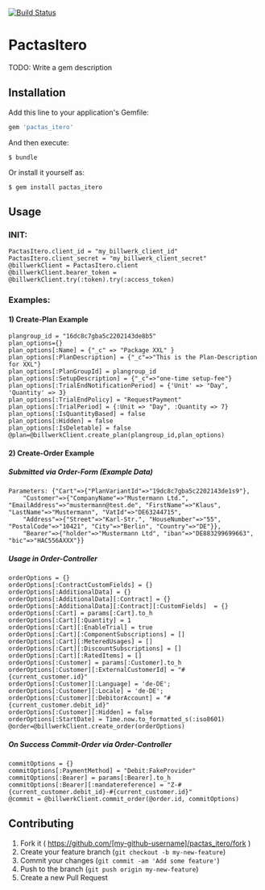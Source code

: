 [![Build Status](https://travis-ci.org/shipcloud/pactas_itero.svg)](https://travis-ci.org/shipcloud/pactas_itero)

# PactasItero

TODO: Write a gem description

## Installation

Add this line to your application's Gemfile:

```ruby
gem 'pactas_itero'
```

And then execute:

    $ bundle

Or install it yourself as:

    $ gem install pactas_itero

## Usage

### INIT:
```
PactasItero.client_id = "my_billwerk_client_id"
PactasItero.client_secret = "my_billwerk_client_secret"
@billwerkClient = PactasItero.client
@billwerkClient.bearer_token = @billwerkClient.try(:token).try(:access_token)
```

### Examples:

#### 1) Create-Plan Example

```
plangroup_id = "16dc8c7gba5c2202143de8b5"
plan_options={}
plan_options[:Name] = {"_c" => "Package XXL" }
plan_options[:PlanDescription] = {"_c"=>"This is the Plan-Description for XXL"}
plan_options[:PlanGroupId] = plangroup_id
plan_options[:SetupDescription] = {"_c"=>"one-time setup-fee"}
plan_options[:TrialEndNotificationPeriod] = {'Unit' => "Day", 'Quantity' => 3}
plan_options[:TrialEndPolicy] = "RequestPayment"
plan_options[:TrialPeriod] = {:Unit => "Day", :Quantity => 7}  
plan_options[:IsQuantityBased] = false
plan_options[:Hidden] = false
plan_options[:IsDeletable] = false
@plan=@billwerkClient.create_plan(plangroup_id,plan_options)
```

#### 2) Create-Order Example   

##### Submitted via Order-Form (Example Data)

```
Parameters: {"Cart"=>{"PlanVariantId"=>"19dc8c7gba5c2202143de1s9"}, 
	"Customer"=>{"CompanyName"=>"Mustermann Ltd.", "EmailAddress"=>"mustermann@test.de", "FirstName"=>"Klaus", "LastName"=>"Mustermann", "VatId"=>"DE63244715",
	"Address"=>{"Street"=>"Karl-Str.", "HouseNumber"=>"55", "PostalCode"=>"10421", "City"=>"Berlin", "Country"=>"DE"}}, 
	"Bearer"=>{"holder"=>"Mustermann Ltd", "iban"=>"DE883299699663", "bic"=>"HAC556AXXX"}}
```

##### Usage in Order-Controller 

```
orderOptions = {}
orderOptions[:ContractCustomFields] = {}
orderOptions[:AdditionalData] = {}
orderOptions[:AdditionalData][:Contract] = {}
orderOptions[:AdditionalData][:Contract][:CustomFields]  = {}
orderOptions[:Cart] = params[:Cart].to_h
orderOptions[:Cart][:Quantity] = 1
orderOptions[:Cart][:EnableTrial] = true
orderOptions[:Cart][:ComponentSubscriptions] = []
orderOptions[:Cart][:MeteredUsages] = []
orderOptions[:Cart][:DiscountSubscriptions] = []
orderOptions[:Cart][:RatedItems] = []
orderOptions[:Customer] = params[:Customer].to_h
orderOptions[:Customer][:ExternalCustomerId] = "#{current_customer.id}"
orderOptions[:Customer][:Language] = 'de-DE';
orderOptions[:Customer][:Locale] = 'de-DE';
orderOptions[:Customer][:DebitorAccount] = "#{current_customer.debit_id}"
orderOptions[:Customer][:Hidden] = false
orderOptions[:StartDate] = Time.now.to_formatted_s(:iso8601)    
@order=@billwerkClient.create_order(orderOptions)  
```

##### On Success Commit-Order via Order-Controller 

```
commitOptions = {}
commitOptions[:PaymentMethod] = "Debit:FakeProvider"
commitOptions[:Bearer] = params[:Bearer].to_h
commitOptions[:Bearer][:mandatereference] = "Z-#{current_customer.debit_id}-#{current_customer.id}"
@commit = @billwerkClient.commit_order(@order.id, commitOptions)
```    

## Contributing

1. Fork it ( https://github.com/[my-github-username]/pactas_itero/fork )
2. Create your feature branch (`git checkout -b my-new-feature`)
3. Commit your changes (`git commit -am 'Add some feature'`)
4. Push to the branch (`git push origin my-new-feature`)
5. Create a new Pull Request
